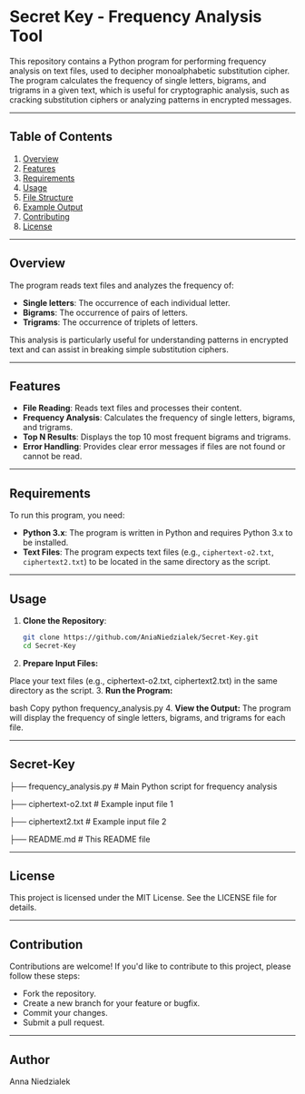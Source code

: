 # Secret Key - Frequency Analysis Tool

This repository contains a Python program for performing frequency analysis on text files, used to decipher monoalphabetic substitution cipher. 
The program calculates the frequency of single letters, bigrams, and trigrams in a given text, which is useful for cryptographic analysis, such as cracking substitution ciphers or analyzing patterns in encrypted messages.

---

## Table of Contents
1. [Overview](#overview)
2. [Features](#features)
3. [Requirements](#requirements)
4. [Usage](#usage)
5. [File Structure](#file-structure)
6. [Example Output](#example-output)
7. [Contributing](#contributing)
8. [License](#license)

---

## Overview

The program reads text files and analyzes the frequency of:
- **Single letters**: The occurrence of each individual letter.
- **Bigrams**: The occurrence of pairs of letters.
- **Trigrams**: The occurrence of triplets of letters.

This analysis is particularly useful for understanding patterns in encrypted text and can assist in breaking simple substitution ciphers.

---

## Features

- **File Reading**: Reads text files and processes their content.
- **Frequency Analysis**: Calculates the frequency of single letters, bigrams, and trigrams.
- **Top N Results**: Displays the top 10 most frequent bigrams and trigrams.
- **Error Handling**: Provides clear error messages if files are not found or cannot be read.

---

## Requirements

To run this program, you need:
- **Python 3.x**: The program is written in Python and requires Python 3.x to be installed.
- **Text Files**: The program expects text files (e.g., `ciphertext-o2.txt`, `ciphertext2.txt`) to be located in the same directory as the script.

---

## Usage

1. **Clone the Repository**:
   ```bash
   git clone https://github.com/AniaNiedzialek/Secret-Key.git
   cd Secret-Key
2. **Prepare Input Files:**

  Place your text files (e.g., ciphertext-o2.txt, ciphertext2.txt) in the same directory as the script.
3. **Run the Program:**

  bash
  Copy
  python frequency_analysis.py
4. **View the Output:**
  The program will display the frequency of single letters, bigrams, and trigrams for each file.

---

## Secret-Key

├── frequency_analysis.py  # Main Python script for frequency analysis

├── ciphertext-o2.txt      # Example input file 1

├── ciphertext2.txt        # Example input file 2

├── README.md              # This README file

---

## License
This project is licensed under the MIT License. See the LICENSE file for details.

---

## Contribution
Contributions are welcome! If you'd like to contribute to this project, please follow these steps:
  - Fork the repository.
  - Create a new branch for your feature or bugfix.
  - Commit your changes.
  - Submit a pull request.

---

## Author
Anna Niedzialek

